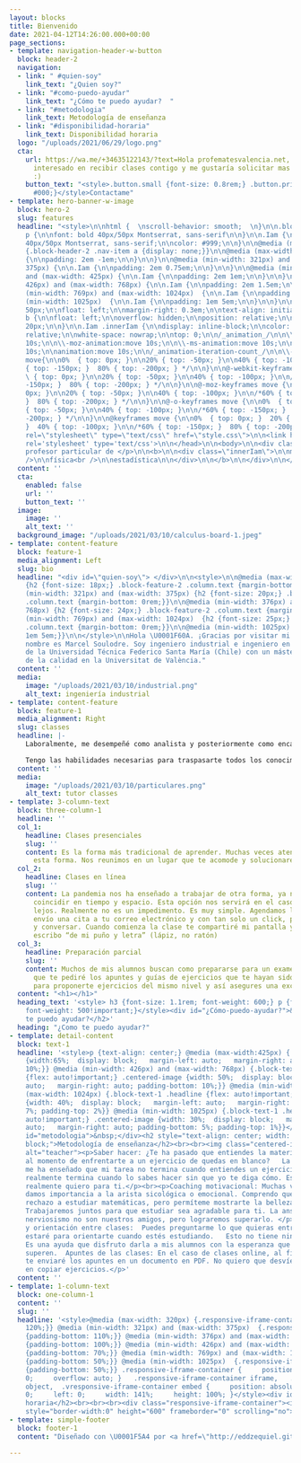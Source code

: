 ```yaml
---
layout: blocks
title: Bienvenido
date: 2021-04-12T14:26:00.000+00:00
page_sections:
- template: navigation-header-w-button
  block: header-2
  navigation:
  - link: " #quien-soy"
    link_text: "¿Quien soy?"
  - link: "#como-puedo-ayudar"
    link_text: "¿Cómo te puedo ayudar?  "
  - link: "#metodologia"
    link_text: Metodología de enseñanza
  - link: "#disponibilidad-horaria"
    link_text: Disponibilidad horaria
  logo: "/uploads/2021/06/29/logo.png"
  cta:
    url: https://wa.me/+34635122143/?text=Hola profematesvalencia.net, me encuentro
      interesado en recibir clases contigo y me gustaría solicitar mas información
      :)
    button_text: "<style>.button.small {font-size: 0.8rem;} .button.primary {background-color:
      #000;}</style>Contactame"
- template: hero-banner-w-image
  block: hero-2
  slug: features
  headline: "<style>\n\nhtml {  \nscroll-behavior: smooth;  \n}\n\n.block-hero-2 .column.text
    p {\n\nfont: bold 40px/50px Montserrat, sans-serif\n\n}\n\n.Iam {\n\nfont: normal
    40px/50px Montserrat, sans-serif;\n\ncolor: #999;\n\n}\n\n@media (max-width: 1023px)
    {.block-header-2 .nav-item a {display: none;}}\n\n@media (max-width: 320px) {\n\n.Iam
    {\n\npadding: 2em -1em;\n\n}\n\n}\n\n@media (min-width: 321px) and (max-width:
    375px) {\n\n.Iam {\n\npadding: 2em 0.75em;\n\n}\n\n}\n\n@media (min-width: 376px)
    and (max-width: 425px) {\n\n.Iam {\n\npadding: 2em 1em;\n\n}\n\n}\n\n@media (min-width:
    426px) and (max-width: 768px) {\n\n.Iam {\n\npadding: 2em 1.5em;\n\n}\n\n}\n\n@media
    (min-width: 769px) and (max-width: 1024px)  {\n\n.Iam {\n\npadding: 1em 5em;\n\n}\n\n}\n\n@media
    (min-width: 1025px)  {\n\n.Iam {\n\npadding: 1em 5em;\n\n}\n\n}\n\n.Iam p {\n\nheight:
    50px;\n\nfloat: left;\n\nmargin-right: 0.3em;\n\ntext-align: initial;\n\n}\n\n.Iam
    b {\n\nfloat: left;\n\noverflow: hidden;\n\nposition: relative;\n\nheight: 50px;\n\ntop:
    20px;\n\n}\n\n.Iam .innerIam {\n\ndisplay: inline-block;\n\ncolor: #e74c3c;\n\nposition:
    relative;\n\nwhite-space: nowrap;\n\ntop: 0;\n\n/_animation_/\n\n\\-webkit-animation:move
    10s;\n\n\\-moz-animation:move 10s;\n\n\\-ms-animation:move 10s;\n\n\\-o-animation:move
    10s;\n\nanimation:move 10s;\n\n/_animation-iteration-count_/\n\n\\-webkit-animation-iteration-count:infinite;\n\n\\-moz-animation-iteration-count:infinite;\n\n\\-ms-animation-iteration-count:infinite;\n\n\\-o-animation-iteration-count:infinite;\n\nanimation-iteration-count:infinite;\n\n/_animation-delay_/\n\n\\-webkit-animation-delay:2s;\n\n\\-moz-animation-delay:2s;\n\n\\-ms-animation-delay:2s;\n\n\\-o-animation-delay:2s;\n\nanimation-delay:2s;\n\n}\n\n@keyframes
    move{\n\n0%  { top: 0px; }\n\n20% { top: -50px; }\n\n40% { top: -100px; }\n\n/*60%
    { top: -150px; }  80% { top: -200px; } */\n\n}\n\n@-webkit-keyframes move {\n\n0%
    \ { top: 0px; }\n\n20% { top: -50px; }\n\n40% { top: -100px; }\n\n/*60% { top:
    -150px; }  80% { top: -200px; } */\n\n}\n\n@-moz-keyframes move {\n\n0%  { top:
    0px; }\n\n20% { top: -50px; }\n\n40% { top: -100px; }\n\n/*60% { top: -150px;
    }  80% { top: -200px; } */\n\n}\n\n@-o-keyframes move {\n\n0%  { top: 0px; }\n\n20%
    { top: -50px; }\n\n40% { top: -100px; }\n\n/*60% { top: -150px; }  80% { top:
    -200px; } */\n\n}\n\n@keyframes move {\n\n0%  { top: 0px; }  20% { top: -50px;
    }  40% { top: -100px; }\n\n/*60% { top: -150px; }  80% { top: -200px; } */\n\n}\n\n</style>\n\n<head>\n\n<link
    rel=\"stylesheet\" type=\"text/css\" href=\"style.css\">\n\n<link href='https://fonts.googleapis.com/css?family=Montserrat:400,700'
    rel='stylesheet' type='text/css'>\n\n</head>\n\n<body>\n\n<div class=\"Iam\">\n\n<p>Tu
    profesor particular de </p>\n\n<b>\n\n<div class=\"innerIam\">\n\nmatemáticas<br
    />\n\nfísica<br />\n\nestadística\n\n</div>\n\n</b>\n\n</div>\n\n</body>"
  content: ''
  cta:
    enabled: false
    url: ''
    button_text: ''
  image:
    image: ''
    alt_text: ''
  background_image: "/uploads/2021/03/10/calculus-board-1.jpeg"
- template: content-feature
  block: feature-1
  media_alignment: Left
  slug: bio
  headline: "<div id=\"quien-soy\"> </div>\n\n<style>\n\n@media (max-width: 320px)
    {h2 {font-size: 18px;} .block-feature-2 .column.text {margin-bottom: 0rem;}}\n\n@media
    (min-width: 321px) and (max-width: 375px) {h2 {font-size: 20px;} .block-feature-2
    .column.text {margin-bottom: 0rem;}}\n\n@media (min-width: 376px) and (max-width:
    768px) {h2 {font-size: 24px;} .block-feature-2 .column.text {margin-bottom: 0rem;}}\n\n@media
    (min-width: 769px) and (max-width: 1024px)  {h2 {font-size: 25px;} .block-feature-2
    .column.text {margin-bottom: 0rem;}}\n\n@media (min-width: 1025px)  {.Iam {padding:
    1em 5em;}}\n\n</style>\n\nHola \U0001F60A. ¡Gracias por visitar mi página! Mi
    nombre es Marcel Soulodre. Soy ingeniero industrial e ingeniero en aviación comercial
    de la Universidad Técnica Federico Santa María (Chile) con un máster en gestión
    de la calidad en la Universitat de València."
  content: ''
  media:
    image: "/uploads/2021/03/10/industrial.png"
    alt_text: ingeniería industrial
- template: content-feature
  block: feature-1
  media_alignment: Right
  slug: classes
  headline: |-
    Laboralmente, me desempeñé como analista y posteriormente como encargado de un departamento en una prestigiosa y reconocida aerolínea chileno-brasileña, trabajando activamente con modelos matemáticos y probabilísticos.

    Tengo las habilidades necesarias para traspasarte todos los conocimientos que necesitas y reencantarte con los números.
  content: ''
  media:
    image: "/uploads/2021/03/10/particulares.png"
    alt_text: tutor classes
- template: 3-column-text
  block: three-column-1
  headline: ''
  col_1:
    headline: Clases presenciales
    slug: ''
    content: Es la forma más tradicional de aprender. Muchas veces atendemos más de
      esta forma. Nos reunimos en un lugar que te acomode y solucionaremos tus problemas.
  col_2:
    headline: Clases en línea
    slug: ''
    content: La pandemia nos ha enseñado a trabajar de otra forma, ya no es necesario
      coincidir en tiempo y espacio. Esta opción nos servirá en el caso que estemos
      lejos. Realmente no es un impedimento. Es muy simple. Agendamos la hora y te
      envío una cita a tu correo electrónico y con tan solo un click, podremos vernos
      y conversar. Cuando comienza la clase te compartiré mi pantalla y verás lo que
      escribo “de mi puño y letra” (lápiz, no ratón)
  col_3:
    headline: Preparación parcial
    slug: ''
    content: Muchos de mis alumnos buscan como prepararse para un examen. Es por esto
      que te pediré los apuntes y guías de ejercicios que te hayan sido entregados,
      para proponerte ejercicios del mismo nivel y así asegures una excelente calificación.​
  content: "<h1></h1>"
  heading_text: '<style> h3 {font-size: 1.1rem; font-weight: 600;} p {font-size:1.1rem;
    font-weight: 500!important;}</style><div id="¿Cómo-puedo-ayudar?">&nbsp;</div><h2>¿Cómo
    te puedo ayudar?</h2>'
  heading: "¿Como te puedo ayudar?"
- template: detail-content
  block: text-1
  headline: '<style>p {text-align: center;} @media (max-width:425px) {.centered-image
    {width:65%;  display: block;   margin-left: auto;   margin-right: auto; padding-bottom:
    10%;}} @media (min-width: 426px) and (max-width: 768px) {.block-text-1 .headline
    {flex: auto!important;} .centered-image {width: 50%;  display: block;   margin-left:
    auto;   margin-right: auto; padding-bottom: 10%;}} @media (min-width: 769px) and
    (max-width: 1024px) {.block-text-1 .headline {flex: auto!important;} .centered-image
    {width: 40%;  display: block;   margin-left: auto;   margin-right: auto; padding-bottom:
    7%; padding-top: 2%}} @media (min-width: 1025px) {.block-text-1 .headline {flex:
    auto!important;} .centered-image {width: 30%;  display: block;   margin-left:
    auto;   margin-right: auto; padding-bottom: 5%; padding-top: 1%}}</style><div
    id="metodologia">&nbsp;</div><h2 style="text-align: center; width: 100%; display:
    block;">Metodología de enseñanza</h2><br><br><img class="centered-image" src="/uploads/2021/04/11/marcel_orig.png"
    alt="teacher"><p>Saber hacer: ¿Te ha pasado que entiendes la materia, pero que
    al momento de enfrentarte a un ejercicio de quedas en blanco?   La experiencia
    me ha enseñado que mi tarea no termina cuando entiendes un ejercicio, sino que
    realmente termina cuando lo sabes hacer sin que yo te diga cómo. Eso es lo que
    realmente quiero para ti.</p><br><p>Coaching motivacional: Muchas veces no le
    damos importancia a la arista sicológica o emocional. Comprendo que puedas tener
    rechazo a estudiar matemáticas, pero permíteme mostrarte la belleza de los números.
    Trabajaremos juntos para que estudiar sea agradable para ti. La ansiedad y el
    nerviosismo no son nuestros amigos, pero lograremos superarlo. </p><br><p>Apoyo
    y orientación entre clases:  Puedes preguntarme lo que quieras entre clases, siempre
    estaré para orientarte cuando estés estudiando.   Esto no tiene ningún costo adicional.
    Es una ayuda que disfruto darla a mis alumnos con la esperanza que cada día se
    superen.  Apuntes de las clases: En el caso de clases online, al final de la clase
    te enviaré los apuntes en un documento en PDF. No quiero que desvíes esfuerzos
    en copiar ejercicios.</p>'
  content: ''
- template: 1-column-text
  block: one-column-1
  content: ''
  slug: ''
  headline: '<style>@media (max-width: 320px) {.responsive-iframe-container {padding-bottom:
    120%;}} @media (min-width: 321px) and (max-width: 375px)  {.responsive-iframe-container
    {padding-bottom: 110%;}} @media (min-width: 376px) and (max-width: 425px) {.responsive-iframe-container
    {padding-bottom: 100%;}} @media (min-width: 426px) and (max-width: 768px)  {.responsive-iframe-container
    {padding-bottom: 70%;}} @media (min-width: 769px) and (max-width: 1024px)  {.responsive-iframe-container
    {padding-bottom: 50%;}} @media (min-width: 1025px)  {.responsive-iframe-container
    {padding-bottom: 50%;}} .responsive-iframe-container {     position: relative;     height:
    0;     overflow: auto; }   .responsive-iframe-container iframe,   .vresponsive-iframe-container
    object,  .vresponsive-iframe-container embed {     position: absolute;     top:
    0;     left: 0;     width: 141%;     height: 100%; }</style><div id="disponibilidad-horaria">&nbsp;</div><h2>Disponibilidad
    horaria</h2><br><br><br><div class="responsive-iframe-container"><iframe src="https://calendar.google.com/calendar/embed?height=600&amp;wkst=2&amp;bgcolor=%23ffffff&amp;ctz=Europe%2FMadrid&amp;src=bWFyY2VsLnNvdWxvZHJlQGdtYWlsLmNvbQ&amp;color=%23D50000&amp;showTitle=0&amp;showDate=0&amp;showPrint=0&amp;showTabs=0&amp;showCalendars=0&amp;mode=WEEK"
    style="border-width:0" height="600" frameborder="0" scrolling="no"></iframe> </div>'
- template: simple-footer
  block: footer-1
  content: "Diseñado con \U0001F5A4 por <a href=\"http://eddzequiel.github.io/\" title=\"\">Ezequiel</a><br>"

---
```


